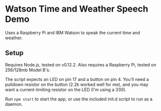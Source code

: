 Watson Time and Weather Speech Demo
===================================

Uses a Raspberry Pi and IBM Watson to speak the current time and weather.

Setup
-----

Requires Node.js, tested on v0.12.2. Also requires a Raspberry Pi, tested on 256/128mb Model B's.

The script expects an LED on pin 17 and a button on pin 4. You'll need a pulldown resistor on the button (2.2k worked well for me), and you may want a current-limiting resistor on the LED (I'm using a 330).

Run `npm start` to start the app, or use the included init.d script to run as a daemon.


